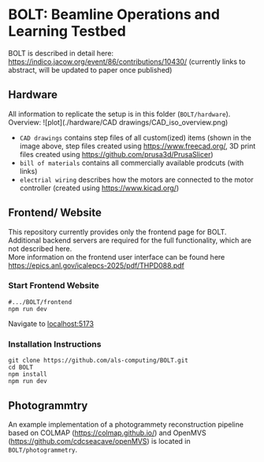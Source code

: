 # BOLT: Beamline Operations and Learning Testbed

BOLT is described in detail here: https://indico.jacow.org/event/86/contributions/10430/ (currently links to abstract, will be updated to paper once published)

## Hardware

All information to replicate the setup is in this folder (`BOLT/hardware`). Overview:
![plot](./hardware/CAD drawings/CAD_iso_overview.png)
<br>
- `CAD drawings` contains step files of all custom(ized) items (shown in the image above, step files created using https://www.freecad.org/, 3D print files created using  https://github.com/prusa3d/PrusaSlicer)
- `bill of materials` contains all commercially available prodcuts (with links)<br>
- `electrial wiring` describes how the motors are connected to the motor controller (created using https://www.kicad.org/)<br>

## Frontend/ Website

This repository currently provides only the frontend page for BOLT. Additional backend servers are required for the full functionality, which are not described here.
<br>More information on the frontend user interface can be found here https://epics.anl.gov/icalepcs-2025/pdf/THPD088.pdf

### Start Frontend Website
```
#.../BOLT/frontend
npm run dev
```

Navigate to [localhost:5173](localhost:5173)

### Installation Instructions
```
git clone https://github.com/als-computing/BOLT.git
cd BOLT
npm install
npm run dev
```

## Photogrammtry

An example implementation of a photogrammety reconstruction pipeline based on COLMAP (https://colmap.github.io/) and OpenMVS (https://github.com/cdcseacave/openMVS) is located in `BOLT/photogrammetry`.